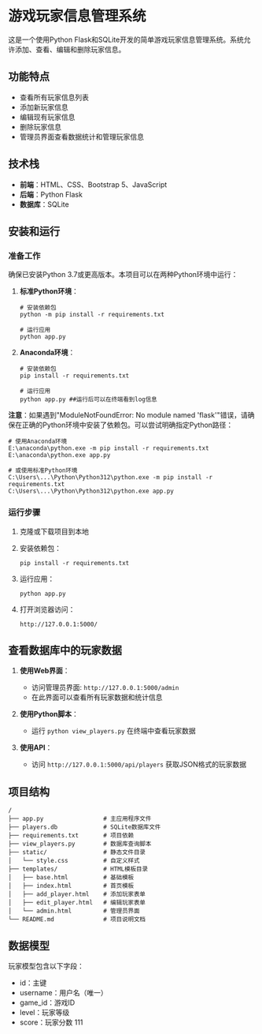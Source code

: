 # 游戏玩家信息管理系统

这是一个使用Python Flask和SQLite开发的简单游戏玩家信息管理系统。系统允许添加、查看、编辑和删除玩家信息。

## 功能特点

- 查看所有玩家信息列表
- 添加新玩家信息
- 编辑现有玩家信息
- 删除玩家信息
- 管理员界面查看数据统计和管理玩家信息

## 技术栈

- **前端**：HTML、CSS、Bootstrap 5、JavaScript
- **后端**：Python Flask
- **数据库**：SQLite

## 安装和运行

### 准备工作

确保已安装Python 3.7或更高版本。本项目可以在两种Python环境中运行：

1. **标准Python环境**：
   ```
   # 安装依赖包
   python -m pip install -r requirements.txt
   
   # 运行应用
   python app.py
   ```

2. **Anaconda环境**：
   ```
   # 安装依赖包
   pip install -r requirements.txt
   
   # 运行应用
   python app.py ##运行后可以在终端看到log信息
   ```

**注意**：如果遇到"ModuleNotFoundError: No module named 'flask'"错误，请确保在正确的Python环境中安装了依赖包。可以尝试明确指定Python路径：

```
# 使用Anaconda环境
E:\anaconda\python.exe -m pip install -r requirements.txt
E:\anaconda\python.exe app.py

# 或使用标准Python环境
C:\Users\...\Python\Python312\python.exe -m pip install -r requirements.txt
C:\Users\...\Python\Python312\python.exe app.py
```

### 运行步骤

1. 克隆或下载项目到本地

2. 安装依赖包：
   ```
   pip install -r requirements.txt
   ```

3. 运行应用：
   ```
   python app.py
   ```

4. 打开浏览器访问：
   ```
   http://127.0.0.1:5000/
   ```

## 查看数据库中的玩家数据

1. **使用Web界面**：
   - 访问管理员界面: `http://127.0.0.1:5000/admin`
   - 在此界面可以查看所有玩家数据和统计信息

2. **使用Python脚本**：
   - 运行 `python view_players.py` 在终端中查看玩家数据

3. **使用API**：
   - 访问 `http://127.0.0.1:5000/api/players` 获取JSON格式的玩家数据

## 项目结构

```
/
├── app.py                 # 主应用程序文件
├── players.db             # SQLite数据库文件
├── requirements.txt       # 项目依赖
├── view_players.py        # 数据库查询脚本
├── static/                # 静态文件目录
│   └── style.css          # 自定义样式
├── templates/             # HTML模板目录
│   ├── base.html          # 基础模板
│   ├── index.html         # 首页模板
│   ├── add_player.html    # 添加玩家表单
│   ├── edit_player.html   # 编辑玩家表单
│   └── admin.html         # 管理员界面
└── README.md              # 项目说明文档
```

## 数据模型

玩家模型包含以下字段：
- id：主键
- username：用户名（唯一）
- game_id：游戏ID
- level：玩家等级
- score：玩家分数 111